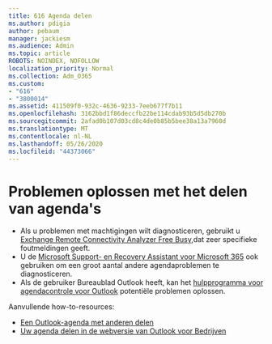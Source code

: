 ```yaml
---
title: 616 Agenda delen
ms.author: pdigia
author: pebaum
manager: jackiesm
ms.audience: Admin
ms.topic: article
ROBOTS: NOINDEX, NOFOLLOW
localization_priority: Normal
ms.collection: Adm_O365
ms.custom:
- "616"
- "3800014"
ms.assetid: 411509f0-932c-4636-9233-7eeb677f7b11
ms.openlocfilehash: 3162bbd1f86deccfb22be114cdab93b5d5db270b
ms.sourcegitcommit: 2afad0b107d03cd8c4de0b85b5bee38a13a7960d
ms.translationtype: MT
ms.contentlocale: nl-NL
ms.lasthandoff: 05/26/2020
ms.locfileid: "44373066"
---
```

# <a name="troubleshooting-issues-with-calendar-sharing"></a>Problemen oplossen met het delen van agenda's

- Als u problemen met machtigingen wilt diagnosticeren, gebruikt u [Exchange Remote Connectivity Analyzer Free Busy,](https://testconnectivity.microsoft.com/Default.aspx?testId=freeBusy)dat zeer specifieke foutmeldingen geeft.
- U de [Microsoft Support- en Recovery Assistant voor Microsoft 365](https://diagnostics.office.com/) ook gebruiken om een groot aantal andere agendaproblemen te diagnosticeren. 
- Als de gebruiker Bureaublad Outlook heeft, kan het [hulpprogramma voor agendacontrole voor Outlook](https://www.microsoft.com/download/details.aspx?id=28786) potentiële problemen oplossen.

Aanvullende how-to-resources:

- [Een Outlook-agenda met anderen delen](https://support.office.com/article/353ed2c1-3ec5-449d-8c73-6931a0adab88)
- [Uw agenda delen in de webversie van Outlook voor Bedrijven](https://support.office.com/article/7ecef8ae-139c-40d9-bae2-a23977ee58d5)

